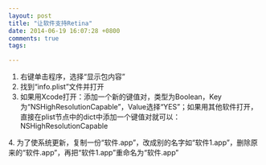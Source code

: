 ```yaml
---
layout: post
title: "让软件支持Retina"
date: 2014-06-19 16:07:28 +0800
comments: true
tags: 

---
```

1. 右键单击程序，选择“显示包内容”  
2. 找到“info.plist”文件并打开  
3. 如果用Xcode打开：添加一个新的键值对，类型为Boolean，Key为“NSHighResolutionCapable”，Value选择“YES”；如果用其他软件打开，直接在plist节点中的dict中添加一个键值对就可以：<key>NSHighResolutionCapable</key>  
<true/> 
4. 为了使系统更新，复制一份“软件.app”，改成别的名字如“软件1.app”，删除原来的“软件.app”，再把“软件1.app”重命名为“软件.app”
